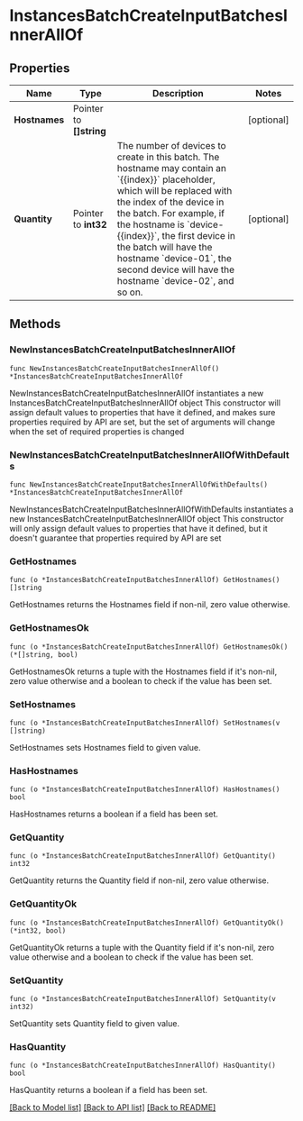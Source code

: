 # InstancesBatchCreateInputBatchesInnerAllOf

## Properties

Name | Type | Description | Notes
------------ | ------------- | ------------- | -------------
**Hostnames** | Pointer to **[]string** |  | [optional] 
**Quantity** | Pointer to **int32** | The number of devices to create in this batch. The hostname may contain an &#x60;{{index}}&#x60; placeholder, which will be replaced with the index of the device in the batch. For example, if the hostname is &#x60;device-{{index}}&#x60;, the first device in the batch will have the hostname &#x60;device-01&#x60;, the second device will have the hostname &#x60;device-02&#x60;, and so on. | [optional] 

## Methods

### NewInstancesBatchCreateInputBatchesInnerAllOf

`func NewInstancesBatchCreateInputBatchesInnerAllOf() *InstancesBatchCreateInputBatchesInnerAllOf`

NewInstancesBatchCreateInputBatchesInnerAllOf instantiates a new InstancesBatchCreateInputBatchesInnerAllOf object
This constructor will assign default values to properties that have it defined,
and makes sure properties required by API are set, but the set of arguments
will change when the set of required properties is changed

### NewInstancesBatchCreateInputBatchesInnerAllOfWithDefaults

`func NewInstancesBatchCreateInputBatchesInnerAllOfWithDefaults() *InstancesBatchCreateInputBatchesInnerAllOf`

NewInstancesBatchCreateInputBatchesInnerAllOfWithDefaults instantiates a new InstancesBatchCreateInputBatchesInnerAllOf object
This constructor will only assign default values to properties that have it defined,
but it doesn't guarantee that properties required by API are set

### GetHostnames

`func (o *InstancesBatchCreateInputBatchesInnerAllOf) GetHostnames() []string`

GetHostnames returns the Hostnames field if non-nil, zero value otherwise.

### GetHostnamesOk

`func (o *InstancesBatchCreateInputBatchesInnerAllOf) GetHostnamesOk() (*[]string, bool)`

GetHostnamesOk returns a tuple with the Hostnames field if it's non-nil, zero value otherwise
and a boolean to check if the value has been set.

### SetHostnames

`func (o *InstancesBatchCreateInputBatchesInnerAllOf) SetHostnames(v []string)`

SetHostnames sets Hostnames field to given value.

### HasHostnames

`func (o *InstancesBatchCreateInputBatchesInnerAllOf) HasHostnames() bool`

HasHostnames returns a boolean if a field has been set.

### GetQuantity

`func (o *InstancesBatchCreateInputBatchesInnerAllOf) GetQuantity() int32`

GetQuantity returns the Quantity field if non-nil, zero value otherwise.

### GetQuantityOk

`func (o *InstancesBatchCreateInputBatchesInnerAllOf) GetQuantityOk() (*int32, bool)`

GetQuantityOk returns a tuple with the Quantity field if it's non-nil, zero value otherwise
and a boolean to check if the value has been set.

### SetQuantity

`func (o *InstancesBatchCreateInputBatchesInnerAllOf) SetQuantity(v int32)`

SetQuantity sets Quantity field to given value.

### HasQuantity

`func (o *InstancesBatchCreateInputBatchesInnerAllOf) HasQuantity() bool`

HasQuantity returns a boolean if a field has been set.


[[Back to Model list]](../README.md#documentation-for-models) [[Back to API list]](../README.md#documentation-for-api-endpoints) [[Back to README]](../README.md)


